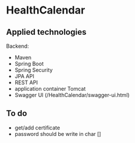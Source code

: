 # HealthCalendar

## Applied technologies
Backend:
- Maven
- Spring Boot
- Spring Security
- JPA API
- REST API
- application container Tomcat
- Swagger UI (/HealthCalendar/swagger-ui.html)

## To do
- get/add certificate
- password should be write in char []